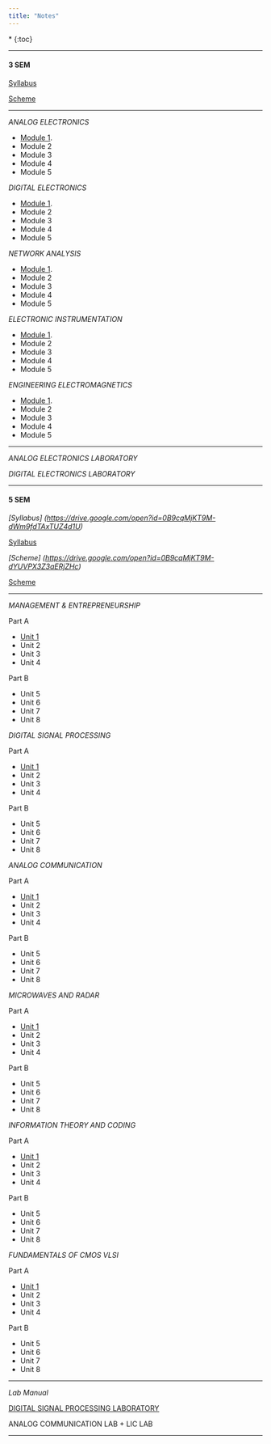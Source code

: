 ```yaml
---
title: "Notes"
---
```


<nav class="toc" markdown="1">
*   
{:toc}
</nav>
<hr>

#### 3 SEM

<a href="https://drive.google.com/file/d/0B9cqMjKT9M-dNFk0OXBEWUwzbzA/view?usp=sharing">Syllabus</a>

<a href="https://drive.google.com/open?id=0B9cqMjKT9M-dcXdjRjZMSlNsTkE">Scheme</a>

<hr>


<i>ANALOG ELECTRONICS</i>

* <a href="https://drive.google.com/open?id=0B9cqMjKT9M-dWl9uMU1uTC1tS3c">Module 1</a>.
* Module 2 
* Module 3  
* Module 4 
* Module 5


<i>DIGITAL ELECTRONICS </i>

* <a href="https://drive.google.com/open?id=0B9cqMjKT9M-dWl9uMU1uTC1tS3c">Module 1</a>.
* Module 2 
* Module 3  
* Module 4 
* Module 5

<i>NETWORK ANALYSIS </i>

* <a href="https://drive.google.com/open?id=0B9cqMjKT9M-dWl9uMU1uTC1tS3c">Module 1</a>.
* Module 2 
* Module 3  
* Module 4 
* Module 5

<i>ELECTRONIC INSTRUMENTATION </i>

* <a href="https://drive.google.com/open?id=0B9cqMjKT9M-dWl9uMU1uTC1tS3c">Module 1</a>.
* Module 2 
* Module 3  
* Module 4 
* Module 5

<i>ENGINEERING ELECTROMAGNETICS </i>

* <a href="https://drive.google.com/open?id=0B9cqMjKT9M-dWl9uMU1uTC1tS3c">Module 1</a>.
* Module 2 
* Module 3  
* Module 4 
* Module 5


<hr>


<i>ANALOG ELECTRONICS LABORATORY </i>


<i>DIGITAL ELECTRONICS LABORATORY </i>


<hr>



#### 5 SEM
<i>[Syllabus](https://drive.google.com/open?id=0B9cqMjKT9M-dWm9fdTAxTUZ4d1U) </i>

<a href="https://drive.google.com/open?id=0B9cqMjKT9M-dWm9fdTAxTUZ4d1U">Syllabus</a>

<i>[Scheme](https://drive.google.com/open?id=0B9cqMjKT9M-dYUVPX3Z3aERjZHc) </i>

<a href="https://drive.google.com/open?id=0B9cqMjKT9M-dYUVPX3Z3aERjZHc">Scheme</a>

<hr>


<i>MANAGEMENT & ENTREPRENEURSHIP</i>

 Part A

* <a href="https://drive.google.com/open?id=0B9cqMjKT9M-dWl9uMU1uTC1tS3c">Unit 1</a>  
* Unit 2
* Unit 3  
* Unit 4 

 Part B
  
* Unit 5  
* Unit 6   
* Unit 7 
* Unit 8   


<i>DIGITAL SIGNAL PROCESSING</i>

 Part A

* <a href="https://drive.google.com/open?id=0B9cqMjKT9M-dWl9uMU1uTC1tS3c">Unit 1</a>  
* Unit 2
* Unit 3  
* Unit 4 

 Part B
  
* Unit 5  
* Unit 6   
* Unit 7 
* Unit 8   


<i>ANALOG COMMUNICATION</i>

 Part A

* <a href="https://drive.google.com/open?id=0B9cqMjKT9M-dWl9uMU1uTC1tS3c">Unit 1</a>  
* Unit 2
* Unit 3  
* Unit 4 

 Part B
  
* Unit 5  
* Unit 6   
* Unit 7 
* Unit 8   


<i>MICROWAVES AND RADAR </i>

 Part A

* <a href="https://drive.google.com/open?id=0B9cqMjKT9M-dWl9uMU1uTC1tS3c">Unit 1</a>  
* Unit 2
* Unit 3  
* Unit 4 

 Part B
  
* Unit 5  
* Unit 6   
* Unit 7 
* Unit 8   


<i>INFORMATION THEORY AND CODING </i>

 Part A

* <a href="https://drive.google.com/open?id=0B9cqMjKT9M-dWl9uMU1uTC1tS3c">Unit 1</a>  
* Unit 2
* Unit 3  
* Unit 4 

 Part B
  
* Unit 5  
* Unit 6   
* Unit 7 
* Unit 8   


<i>FUNDAMENTALS OF CMOS VLSI</i>

 Part A

* <a href="https://drive.google.com/open?id=0B9cqMjKT9M-dWl9uMU1uTC1tS3c">Unit 1</a>  
* Unit 2
* Unit 3  
* Unit 4 

 Part B
  
* Unit 5  
* Unit 6   
* Unit 7 
* Unit 8   


<hr>


<i>Lab Manual</i>


<a href="https://drive.google.com/open?id=0B9cqMjKT9M-dWl9uMU1uTC1tS3c">DIGITAL SIGNAL PROCESSING LABORATORY</a>  

ANALOG COMMUNICATION LAB + LIC LAB


<hr>

